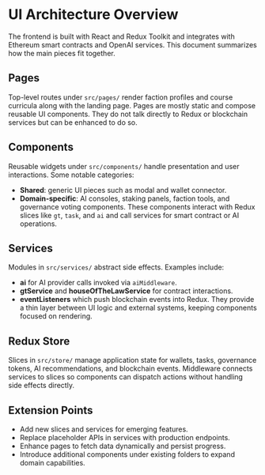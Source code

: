 # UI Architecture Overview

The frontend is built with React and Redux Toolkit and integrates with Ethereum smart contracts and OpenAI services. This document summarizes how the main pieces fit together.

## Pages
Top-level routes under `src/pages/` render faction profiles and course curricula along with the landing page. Pages are mostly static and compose reusable UI components. They do not talk directly to Redux or blockchain services but can be enhanced to do so.

## Components
Reusable widgets under `src/components/` handle presentation and user interactions. Some notable categories:
- **Shared**: generic UI pieces such as modal and wallet connector.
- **Domain-specific**: AI consoles, staking panels, faction tools, and governance voting components.
These components interact with Redux slices like `gt`, `task`, and `ai` and call services for smart contract or AI operations.

## Services
Modules in `src/services/` abstract side effects. Examples include:
- **ai** for AI provider calls invoked via `aiMiddleware`.
- **gtService** and **houseOfTheLawService** for contract interactions.
- **eventListeners** which push blockchain events into Redux.
They provide a thin layer between UI logic and external systems, keeping components focused on rendering.

## Redux Store
Slices in `src/store/` manage application state for wallets, tasks, governance tokens, AI recommendations, and blockchain events. Middleware connects services to slices so components can dispatch actions without handling side effects directly.

## Extension Points
- Add new slices and services for emerging features.
- Replace placeholder APIs in services with production endpoints.
- Enhance pages to fetch data dynamically and persist progress.
- Introduce additional components under existing folders to expand domain capabilities.

